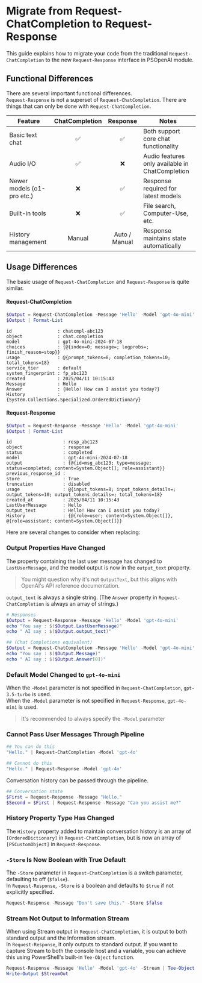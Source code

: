 # Migrate from Request-ChatCompletion to Request-Response

This guide explains how to migrate your code from the traditional `Request-ChatCompletion` to the new `Request-Response` interface in PSOpenAI module.

## Functional Differences

There are several important functional differences.  
`Request-Response` is not a superset of `Request-ChatCompletion`. There are things that can only be done with `Request-ChatCompletion`.

| Feature                    | ChatCompletion |   Response    | Notes                                           |
| -------------------------- | :------------: | :-----------: | ----------------------------------------------- |
| Basic text chat            |       ✅        |       ✅       | Both support core chat functionality            |
| Audio I/O                  |       ✅        |       ❌       | Audio features only available in ChatCompletion |
| Newer models (o1-pro etc.) |       ❌        |       ✅       | Response required for latest models             |
| Built-in tools             |       ❌        |       ✅       | File search, Computer-Use, etc.                 |
| History management         |     Manual     | Auto / Manual | Response maintains state automatically          |

## Usage Differences

The basic usage of `Request-ChatCompletion` and `Request-Response` is quite similar.

#### Request-ChatCompletion

```powershell
$Output = Request-ChatCompletion -Message 'Hello' -Model 'gpt-4o-mini'
$Output | Format-List
```
```
id                 : chatcmpl-abc123
object             : chat.completion
model              : gpt-4o-mini-2024-07-18
choices            : {@{index=0; message=; logprobs=; finish_reason=stop}}
usage              : @{prompt_tokens=8; completion_tokens=10; total_tokens=18}
service_tier       : default
system_fingerprint : fp_abc123
created            : 2025/04/11 10:15:43
Message            : Hello
Answer             : {Hello! How can I assist you today?}
History            : {System.Collections.Specialized.OrderedDictionary}
```

#### Request-Response

```powershell
$Output = Request-Response -Message 'Hello' -Model 'gpt-4o-mini'
$Output | Format-List
```
```
id                   : resp_abc123
object               : response
status               : completed
model                : gpt-4o-mini-2024-07-18
output               : {@{id=msg_abc123; type=message; status=completed; content=System.Object[]; role=assistant}}
previous_response_id : 
store                : True
truncation           : disabled
usage                : @{input_tokens=8; input_tokens_details=; output_tokens=10; output_tokens_details=; total_tokens=18}
created_at           : 2025/04/11 10:15:43
LastUserMessage      : Hello
output_text          : Hello! How can I assist you today?
History              : {@{role=user; content=System.Object[]}, @{role=assistant; content=System.Object[]}}
```

Here are several changes to consider when replacing:

### Output Properties Have Changed

The property containing the last user message has changed to `LastUserMessage`, and the model output is now in the `output_text` property.

> You might question why it's not `OutputText`, but this aligns with OpenAI's API reference documentation.

`output_text` is always a single string. (The `Answer` property in `Request-ChatCompletion` is always an array of strings.)

```powershell
# Responses
$Output = Request-Response -Message 'Hello' -Model 'gpt-4o-mini'
echo "You say : $($Output.LastUserMessage)"
echo " AI say : $($Output.output_text)"

## (Chat Completions equivalent)
$Output = Request-ChatCompletion -Message 'Hello' -Model 'gpt-4o-mini'
echo "You say : $($Output.Message)"
echo " AI say : $($Output.Answer[0])"
```

### Default Model Changed to `gpt-4o-mini`

When the `-Model` parameter is not specified in `Request-ChatCompletion`, `gpt-3.5-turbo` is used.  
When the `-Model` parameter is not specified in `Request-Response`, `gpt-4o-mini` is used.

> It's recommended to always specify the `-Model` parameter

### Cannot Pass User Messages Through Pipeline

```powershell
## You can do this
"Hello." | Request-ChatCompletion -Model 'gpt-4o'

## Cannot do this
"Hello." | Request-Response -Model 'gpt-4o'
```

Conversation history can be passed through the pipeline.

```powershell
## Conversation state
$First = Request-Response -Message "Hello."
$Second = $First | Request-Response -Message "Can you assist me?"
```

### History Property Type Has Changed

The `History` property added to maintain conversation history is an array of `[OrderedDictionary]` in `Request-ChatCompletion`, but is now an array of `[PSCustomObject]` in `Request-Response`.

### `-Store` Is Now Boolean with True Default

The `-Store` parameter in `Request-ChatCompletion` is a switch parameter, defaulting to off (`$false`).  
In `Request-Response`, `-Store` is a boolean and defaults to `$true` if not explicitly specified.

```powershell
Request-Response -Message "Don't save this." -Store $false
```

### Stream Not Output to Information Stream

When using Stream output in `Request-ChatCompletion`, it is output to both standard output and the Information stream.  
In `Request-Response`, it only outputs to standard output. If you want to capture Stream to both the console host and a variable, you can achieve this using PowerShell's built-in `Tee-Object` function.

```PowerShell
Request-Response -Message 'Hello' -Model 'gpt-4o' -Stream | Tee-Object -Variable StreamOut | Write-Host -NoNewLine
Write-Output $StreamOut
```
